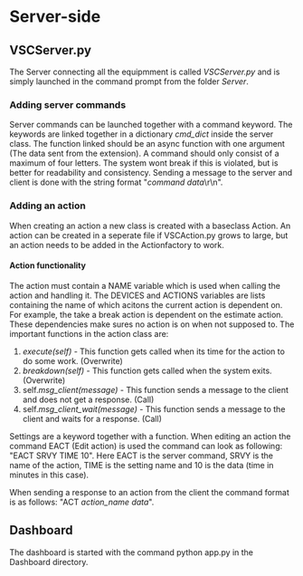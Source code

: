 # Server-side
## VSCServer.py
The Server connecting all the equipmment is called *VSCServer.py* and is simply launched in the command prompt from the folder *Server*.
### Adding server commands
Server commands can be launched together with a command keyword. The keywords are linked together in a dictionary *cmd_dict* inside the server class.
The function linked should be an async function with one argument (The data sent from the extension). A command should only consist of a maximum of four letters. The system wont break if this is violated, but is better for readability and consistency.
Sending a message to the server and client is done with the string format "*command* *data*\r\n". 

### Adding an action
When creating an action a new class is created with a baseclass Action. An action can be created in a seperate file if VSCAction.py grows to large, but an action needs to be added in the Actionfactory to work.
  
#### Action functionality
The action must contain a NAME variable which is used when calling the action and handling it. The DEVICES and ACTIONS variables are lists containing the name of which acitons the current action is dependent on. For example, the take a break action is dependent on the estimate action.
These dependencies make sures no action is on when not supposed to.
The important functions in the action class are:
1. _execute(self) -_ This function gets called when its time for the action to do some work. (Overwrite)
2. _breakdown(self) -_ This function gets called when the system exits. (Overwrite)
3. self._msg_client(message) -_ This function sends a message to the client and does not get a response. (Call)
4. self._msg_client_wait(message) -_ This function sends a message to the client and waits for a response. (Call)

  Settings are a keyword together with a function. When editing an action the command EACT (Edit action) is used the command can look as following: "EACT SRVY TIME 10".
  Here EACT is the server command, SRVY is the name of the action, TIME is the setting name and 10 is the data (time in minutes in this case). 
  
  When sending a response to an action from the client the command format is as follows: "ACT *action_name* *data*".
  
  ## Dashboard
  The dashboard is started with the command python app.py in the Dashboard directory.
  
